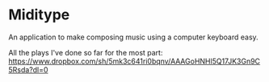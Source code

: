 Miditype
========

An application to make composing music using a computer keyboard easy. 

All the plays I've done so far for the most part: https://www.dropbox.com/sh/5mk3c641ri0bqnv/AAAGoHNHl5Q17JK3Gn9C5Rsda?dl=0
